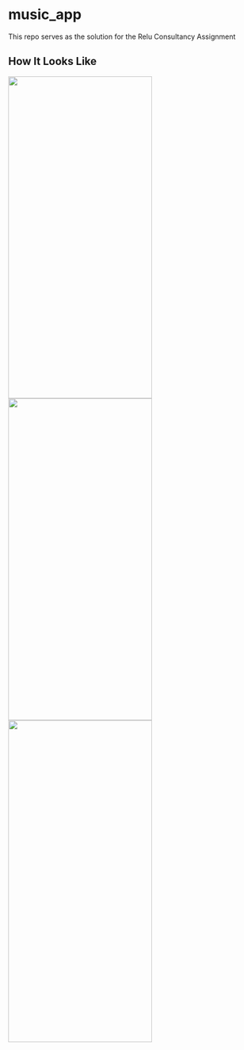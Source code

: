 # music_app
This repo serves as the solution for the Relu Consultancy Assignment

## How It Looks Like
<img src="https://user-images.githubusercontent.com/69889824/181037534-88701896-089f-4eef-9890-b12582be1dc4.png" width="290" height="650">  <img src="https://user-images.githubusercontent.com/69889824/181037570-220108b0-ac38-4d3b-9791-0df86dff97af.png" width="290" height="650">  <img src="https://user-images.githubusercontent.com/69889824/181037601-4d93bbd2-c77f-4a7c-82d8-c42a541f901a.png" width="290" height="650"> 
